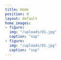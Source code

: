 ```yaml
---
title: Home
position: 0
layout: default
home_images:
- figure:
  img: "/uploads/01.jpg"
  caption: "sup"
- figure:
  img: "/uploads/01.jpg"
  caption: "sup"
---
```


